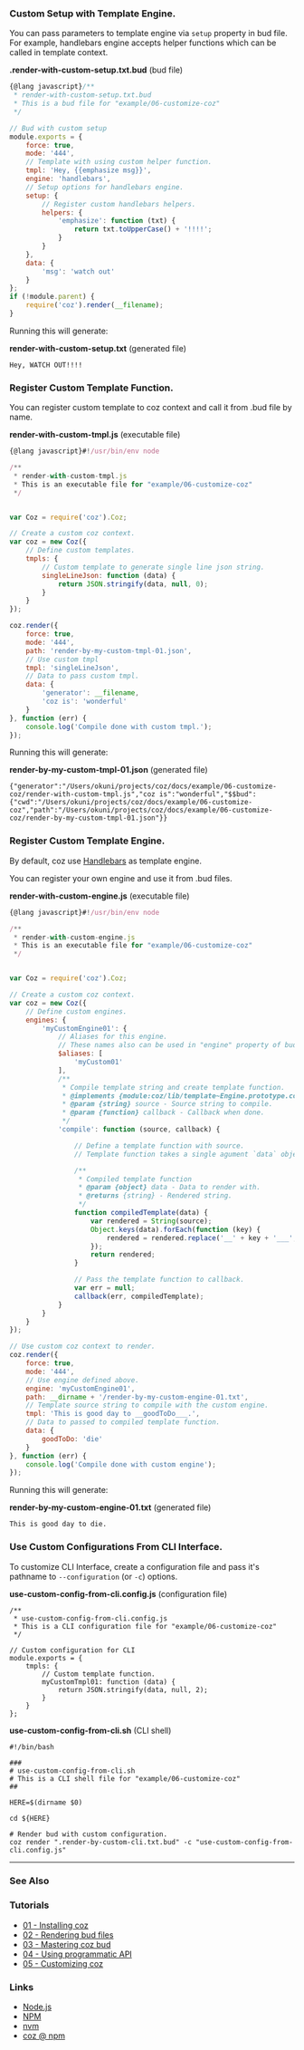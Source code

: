 <a name="custom-setup-template"></a>
### Custom Setup with Template Engine.

You can pass parameters to template engine via `setup` property in bud file.
For example, handlebars engine accepts helper functions which can be called in template context.


**.render-with-custom-setup.txt.bud** (bud file)
```javascript
{@lang javascript}/**
 * render-with-custom-setup.txt.bud
 * This is a bud file for "example/06-customize-coz"
 */

// Bud with custom setup
module.exports = {
    force: true,
    mode: '444',
    // Template with using custom helper function.
    tmpl: 'Hey, {{emphasize msg}}',
    engine: 'handlebars',
    // Setup options for handlebars engine.
    setup: {
        // Register custom handlebars helpers.
        helpers: {
            'emphasize': function (txt) {
                return txt.toUpperCase() + '!!!!';
            }
        }
    },
    data: {
        'msg': 'watch out'
    }
};
if (!module.parent) {
    require('coz').render(__filename);
}
```

Running this will generate:

**render-with-custom-setup.txt** (generated file)
```
Hey, WATCH OUT!!!!
```


<a name="register-custom-template"></a>
### Register Custom Template Function.

You can register custom template to coz context and call it from .bud file by name.

**render-with-custom-tmpl.js** (executable file)
```javascript
{@lang javascript}#!/usr/bin/env node

/**
 * render-with-custom-tmpl.js
 * This is an executable file for "example/06-customize-coz"
 */


var Coz = require('coz').Coz;

// Create a custom coz context.
var coz = new Coz({
    // Define custom templates.
    tmpls: {
        // Custom template to generate single line json string.
        singleLineJson: function (data) {
            return JSON.stringify(data, null, 0);
        }
    }
});

coz.render({
    force: true,
    mode: '444',
    path: 'render-by-my-custom-tmpl-01.json',
    // Use custom tmpl
    tmpl: 'singleLineJson',
    // Data to pass custom tmpl.
    data: {
        'generator': __filename,
        'coz is': 'wonderful'
    }
}, function (err) {
    console.log('Compile done with custom tmpl.');
});
```

Running this will generate:

**render-by-my-custom-tmpl-01.json** (generated file)
```
{"generator":"/Users/okuni/projects/coz/docs/example/06-customize-coz/render-with-custom-tmpl.js","coz is":"wonderful","$$bud":{"cwd":"/Users/okuni/projects/coz/docs/example/06-customize-coz","path":"/Users/okuni/projects/coz/docs/example/06-customize-coz/render-by-my-custom-tmpl-01.json"}}
```

<a name="register-custom-template-engine"></a>
### Register Custom Template Engine.

By default, coz use [Handlebars](http://handlebarsjs.com/) as template engine.

You can register your own engine and use it from .bud files.


**render-with-custom-engine.js** (executable file)
```javascript
{@lang javascript}#!/usr/bin/env node

/**
 * render-with-custom-engine.js
 * This is an executable file for "example/06-customize-coz"
 */


var Coz = require('coz').Coz;

// Create a custom coz context.
var coz = new Coz({
    // Define custom engines.
    engines: {
        'myCustomEngine01': {
            // Aliases for this engine.
            // These names also can be used in "engine" property of bud.
            $aliases: [
                'myCustom01'
            ],
            /**
             * Compile template string and create template function.
             * @implements {module:coz/lib/template~Engine.prototype.compile}
             * @param {string} source - Source string to compile.
             * @param {function} callback - Callback when done.
             */
            'compile': function (source, callback) {

                // Define a template function with source.
                // Template function takes a single agument `data` object and returns rendered string.

                /**
                 * Compiled template function
                 * @param {object} data - Data to render with.
                 * @returns {string} - Rendered string.
                 */
                function compiledTemplate(data) {
                    var rendered = String(source);
                    Object.keys(data).forEach(function (key) {
                        rendered = rendered.replace('__' + key + '___', data[key]);
                    });
                    return rendered;
                }

                // Pass the template function to callback.
                var err = null;
                callback(err, compiledTemplate);
            }
        }
    }
});

// Use custom coz context to render.
coz.render({
    force: true,
    mode: '444',
    // Use engine defined above.
    engine: 'myCustomEngine01',
    path: __dirname + '/render-by-my-custom-engine-01.txt',
    // Template source string to compile with the custom engine.
    tmpl: 'This is good day to __goodToDo___.',
    // Data to passed to compiled template function.
    data: {
        goodToDo: 'die'
    }
}, function (err) {
    console.log('Compile done with custom engine');
});
```

Running this will generate:

**render-by-my-custom-engine-01.txt** (generated file)
```
This is good day to die.
```

<a name="use-custom-config-from-cli"></a>
### Use Custom Configurations From CLI Interface.

To customize CLI Interface, create a configuration file and pass it's pathname to `--configuration` (or `-c`) options.

**use-custom-config-from-cli.config.js** (configuration file)
```
/**
 * use-custom-config-from-cli.config.js
 * This is a CLI configuration file for "example/06-customize-coz"
 */

// Custom configuration for CLI
module.exports = {
    tmpls: {
        // Custom template function.
        myCustomTmpl01: function (data) {
            return JSON.stringify(data, null, 2);
        }
    }
};
```

**use-custom-config-from-cli.sh** (CLI shell)
```
#!/bin/bash

###
# use-custom-config-from-cli.sh
# This is a CLI shell file for "example/06-customize-coz"
##

HERE=$(dirname $0)

cd ${HERE}

# Render bud with custom configuration.
coz render ".render-by-custom-cli.txt.bud" -c "use-custom-config-from-cli.config.js"
```

___


### See Also

<!-- See also start -->



<!-- See also end -->

### Tutorials

<!-- Tutorials start -->

+ [01 - Installing coz][tutorial_01_installing_coz_url]
+ [02 - Rendering bud files][tutorial_02_rendering_bud_files_url]
+ [03 - Mastering coz bud][tutorial_03_mastering_coz_bud_url]
+ [04 - Using programmatic API][tutorial_04_using_programmatic_a_p_i_url]
+ [05 - Customizing coz][tutorial_05_customizing_coz_url]

<!-- Tutorials end -->

### Links

+ [Node.js][nodejs_url]
+ [NPM][npm_url]
+ [nvm][nvm_url]
+ [coz @ npm][my_npm_url]

<!-- URLs start -->

[nodejs_url]: http://nodejs.org/
[nodejs_download_url]: https://nodejs.org/download/
[npm_url]: https://www.npmjs.com/
[nvm_url]: https://github.com/creationix/nvm
[my_npm_url]: http://www.npmjs.org/package/coz
[my_apiguide_url]: http://okunishinishi.github.io/coz/apiguide/
[tutorial_01_installing_coz_url]: tutorial-01%20-%20Installing%20coz.html
[tutorial_02_rendering_bud_files_url]: tutorial-02%20-%20Rendering%20bud%20files.html
[tutorial_03_mastering_coz_bud_url]: tutorial-03%20-%20Mastering%20coz%20bud.html
[tutorial_04_using_programmatic_a_p_i_url]: tutorial-04%20-%20Using%20programmatic%20API.html
[tutorial_05_customizing_coz_url]: tutorial-05%20-%20Customizing%20coz.html

<!-- URLs end -->